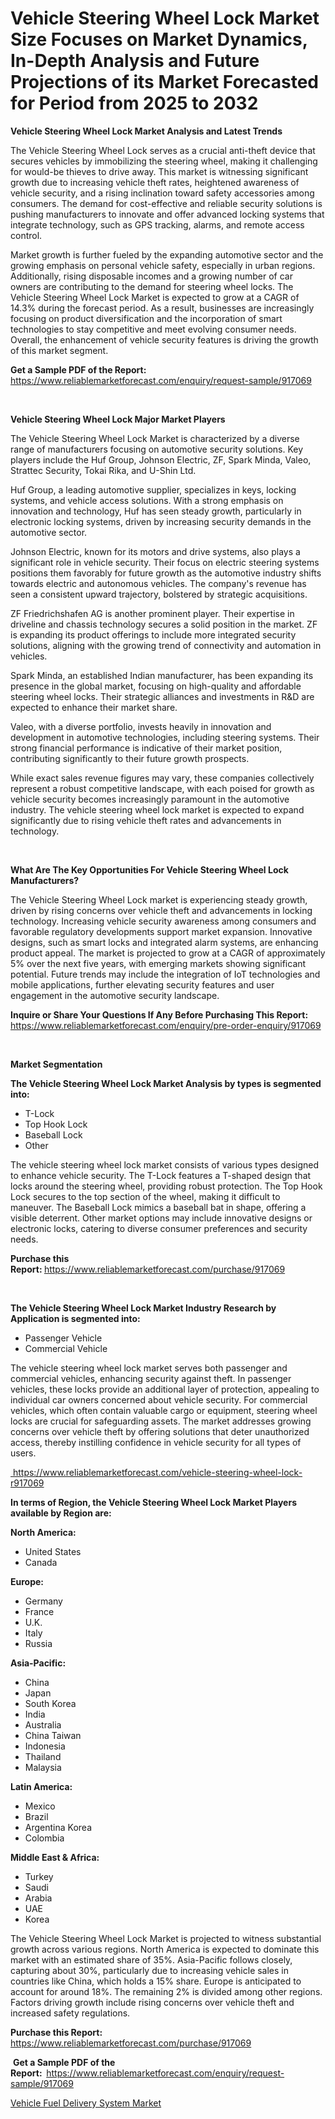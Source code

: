 <p><h1>Vehicle Steering Wheel Lock Market Size Focuses on Market Dynamics, In-Depth Analysis and Future Projections of its Market Forecasted for Period from 2025 to 2032</h1></p><p><strong>Vehicle Steering Wheel Lock Market Analysis and Latest Trends</strong></p>
<p><p>The Vehicle Steering Wheel Lock serves as a crucial anti-theft device that secures vehicles by immobilizing the steering wheel, making it challenging for would-be thieves to drive away. This market is witnessing significant growth due to increasing vehicle theft rates, heightened awareness of vehicle security, and a rising inclination toward safety accessories among consumers. The demand for cost-effective and reliable security solutions is pushing manufacturers to innovate and offer advanced locking systems that integrate technology, such as GPS tracking, alarms, and remote access control.</p><p>Market growth is further fueled by the expanding automotive sector and the growing emphasis on personal vehicle safety, especially in urban regions. Additionally, rising disposable incomes and a growing number of car owners are contributing to the demand for steering wheel locks. The Vehicle Steering Wheel Lock Market is expected to grow at a CAGR of 14.3% during the forecast period. As a result, businesses are increasingly focusing on product diversification and the incorporation of smart technologies to stay competitive and meet evolving consumer needs. Overall, the enhancement of vehicle security features is driving the growth of this market segment.</p></p>
<p><strong>Get a Sample PDF of the Report:&nbsp;</strong> <a href="https://www.reliablemarketforecast.com/enquiry/request-sample/917069?utm_campaign=2314&utm_medium=2&utm_source=Github&utm_content=ia&utm_term=30032025&utm_id=vehicle-steering-wheel-lock">https://www.reliablemarketforecast.com/enquiry/request-sample/917069</a></p>
<p>&nbsp;</p>
<p><strong>Vehicle Steering Wheel Lock Major Market Players</strong></p>
<p><p>The Vehicle Steering Wheel Lock Market is characterized by a diverse range of manufacturers focusing on automotive security solutions. Key players include the Huf Group, Johnson Electric, ZF, Spark Minda, Valeo, Strattec Security, Tokai Rika, and U-Shin Ltd. </p><p>Huf Group, a leading automotive supplier, specializes in keys, locking systems, and vehicle access solutions. With a strong emphasis on innovation and technology, Huf has seen steady growth, particularly in electronic locking systems, driven by increasing security demands in the automotive sector.</p><p>Johnson Electric, known for its motors and drive systems, also plays a significant role in vehicle security. Their focus on electric steering systems positions them favorably for future growth as the automotive industry shifts towards electric and autonomous vehicles. The company's revenue has seen a consistent upward trajectory, bolstered by strategic acquisitions.</p><p>ZF Friedrichshafen AG is another prominent player. Their expertise in driveline and chassis technology secures a solid position in the market. ZF is expanding its product offerings to include more integrated security solutions, aligning with the growing trend of connectivity and automation in vehicles.</p><p>Spark Minda, an established Indian manufacturer, has been expanding its presence in the global market, focusing on high-quality and affordable steering wheel locks. Their strategic alliances and investments in R&D are expected to enhance their market share.</p><p>Valeo, with a diverse portfolio, invests heavily in innovation and development in automotive technologies, including steering systems. Their strong financial performance is indicative of their market position, contributing significantly to their future growth prospects.</p><p>While exact sales revenue figures may vary, these companies collectively represent a robust competitive landscape, with each poised for growth as vehicle security becomes increasingly paramount in the automotive industry. The vehicle steering wheel lock market is expected to expand significantly due to rising vehicle theft rates and advancements in technology.</p></p>
<p>&nbsp;</p>
<p><strong>What Are The Key Opportunities For Vehicle Steering Wheel Lock Manufacturers?</strong></p>
<p><p>The Vehicle Steering Wheel Lock market is experiencing steady growth, driven by rising concerns over vehicle theft and advancements in locking technology. Increasing vehicle security awareness among consumers and favorable regulatory developments support market expansion. Innovative designs, such as smart locks and integrated alarm systems, are enhancing product appeal. The market is projected to grow at a CAGR of approximately 5% over the next five years, with emerging markets showing significant potential. Future trends may include the integration of IoT technologies and mobile applications, further elevating security features and user engagement in the automotive security landscape.</p></p>
<p><strong>Inquire or Share Your Questions If Any Before Purchasing This Report:</strong> <a href="https://www.reliablemarketforecast.com/enquiry/pre-order-enquiry/917069?utm_campaign=2314&utm_medium=2&utm_source=Github&utm_content=ia&utm_term=30032025&utm_id=vehicle-steering-wheel-lock">https://www.reliablemarketforecast.com/enquiry/pre-order-enquiry/917069</a></p>
<p>&nbsp;</p>
<p><strong>Market Segmentation</strong></p>
<p><strong>The Vehicle Steering Wheel Lock Market Analysis by types is segmented into:</strong></p>
<p><ul><li>T-Lock</li><li>Top Hook Lock</li><li>Baseball Lock</li><li>Other</li></ul></p>
<p><p>The vehicle steering wheel lock market consists of various types designed to enhance vehicle security. The T-Lock features a T-shaped design that locks around the steering wheel, providing robust protection. The Top Hook Lock secures to the top section of the wheel, making it difficult to maneuver. The Baseball Lock mimics a baseball bat in shape, offering a visible deterrent. Other market options may include innovative designs or electronic locks, catering to diverse consumer preferences and security needs.</p></p>
<p><strong>Purchase this Report:&nbsp;</strong><a href="https://www.reliablemarketforecast.com/purchase/917069?utm_campaign=2314&utm_medium=2&utm_source=Github&utm_content=ia&utm_term=30032025&utm_id=vehicle-steering-wheel-lock">https://www.reliablemarketforecast.com/purchase/917069</a></p>
<p>&nbsp;</p>
<p><strong>The Vehicle Steering Wheel Lock Market Industry Research by Application is segmented into:</strong></p>
<p><ul><li>Passenger Vehicle</li><li>Commercial Vehicle</li></ul></p>
<p><p>The vehicle steering wheel lock market serves both passenger and commercial vehicles, enhancing security against theft. In passenger vehicles, these locks provide an additional layer of protection, appealing to individual car owners concerned about vehicle security. For commercial vehicles, which often contain valuable cargo or equipment, steering wheel locks are crucial for safeguarding assets. The market addresses growing concerns over vehicle theft by offering solutions that deter unauthorized access, thereby instilling confidence in vehicle security for all types of users.</p></p>
<p><a href="https://www.reliablemarketforecast.com/vehicle-steering-wheel-lock-r917069?utm_campaign=2314&utm_medium=2&utm_source=Github&utm_content=ia&utm_term=30032025&utm_id=vehicle-steering-wheel-lock">&nbsp;https://www.reliablemarketforecast.com/vehicle-steering-wheel-lock-r917069</a></p>
<p><strong>In terms of Region, the Vehicle Steering Wheel Lock Market Players available by Region are:</strong></p>
<p>
    <p> <strong> North America: </strong>
        <ul>
            <li>United States</li>
            <li>Canada</li>
        </ul>
        </p> 
    <p> <strong> Europe: </strong>
        <ul>
            <li>Germany</li>
            <li>France</li>
            <li>U.K.</li>
            <li>Italy</li>
            <li>Russia</li>
        </ul>
        </p> 
    <p> <strong> Asia-Pacific: </strong>
        <ul>
            <li>China</li>
            <li>Japan</li>
            <li>South Korea</li>
            <li>India</li>
            <li>Australia</li>
            <li>China Taiwan</li>
            <li>Indonesia</li>
            <li>Thailand</li>
            <li>Malaysia</li>
        </ul>
        </p> 
    <p> <strong> Latin America: </strong>
        <ul>
            <li>Mexico</li>
            <li>Brazil</li>
            <li>Argentina Korea</li>
            <li>Colombia</li>
        </ul>
        </p> 
    <p> <strong> Middle East & Africa: </strong>
        <ul>
            <li>Turkey</li>
            <li>Saudi</li>
            <li>Arabia</li>
            <li>UAE</li>
            <li>Korea</li>
        </ul>
    </p>
    </p>
<p><p>The Vehicle Steering Wheel Lock Market is projected to witness substantial growth across various regions. North America is expected to dominate this market with an estimated share of 35%. Asia-Pacific follows closely, capturing about 30%, particularly due to increasing vehicle sales in countries like China, which holds a 15% share. Europe is anticipated to account for around 18%. The remaining 2% is divided among other regions. Factors driving growth include rising concerns over vehicle theft and increased safety regulations.</p></p>
<p><strong>Purchase this Report: </strong><a href="https://www.reliablemarketforecast.com/purchase/917069?utm_campaign=2314&utm_medium=2&utm_source=Github&utm_content=ia&utm_term=30032025&utm_id=vehicle-steering-wheel-lock">https://www.reliablemarketforecast.com/purchase/917069</a></p>
<p>&nbsp;<strong>Get a Sample PDF of the Report:&nbsp;&nbsp;</strong><a href="https://www.reliablemarketforecast.com/enquiry/request-sample/917069?utm_campaign=2314&utm_medium=2&utm_source=Github&utm_content=ia&utm_term=30032025&utm_id=vehicle-steering-wheel-lock">https://www.reliablemarketforecast.com/enquiry/request-sample/917069</a></p>
<p><strong></strong></p>
<p><p><a href="https://github.com/lehumiston1971679/Market-Research-Report-List-1/blob/main/vehicle-fuel-delivery-system-market.md?utm_campaign=2314&utm_medium=2&utm_source=Github&utm_content=ia&utm_term=30032025&utm_id=vehicle-steering-wheel-lock">Vehicle Fuel Delivery System Market</a></p></p>